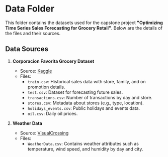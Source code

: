 # Data Folder

This folder contains the datasets used for the capstone project **"Optimizing Time Series Sales Forecasting for Grocery Retail"**. Below are the details of the files and their sources.

## **Data Sources**
1. **Corporacion Favorita Grocery Dataset**
   - Source: [Kaggle](https://www.kaggle.com/competitions/favorita-grocery-sales-forecasting)
   - Files:
     - `train.csv`: Historical sales data with store, family, and on promotion details.
     - `test.csv`: Dataset for forecasting future sales.
     - `transactions.csv`: Number of transactions by day and store.
     - `stores.csv`: Metadata about stores (e.g., type, location).
     - `holidays_events.csv`: Public holidays and events data.
     - `oil.csv`: Daily oil prices.

2. **Weather Data**
   - Source: [VisualCrossing](https://www.visualcrossing.com/weather/weather-data-services)
   - Files:
     - `WeatherData.csv`: Contains weather attributes such as temperature, wind speed, and humidity by day and city.
